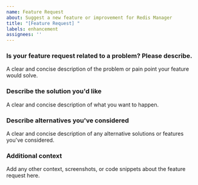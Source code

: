 ```yaml
---
name: Feature Request
about: Suggest a new feature or improvement for Redis Manager
title: "[Feature Request] "
labels: enhancement
assignees: ''
---
```


### Is your feature request related to a problem? Please describe.
A clear and concise description of the problem or pain point your feature would solve.

### Describe the solution you'd like
A clear and concise description of what you want to happen.

### Describe alternatives you've considered
A clear and concise description of any alternative solutions or features you've considered.

### Additional context
Add any other context, screenshots, or code snippets about the feature request here.
